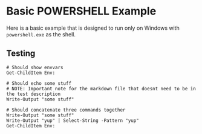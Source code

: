 Basic POWERSHELL Example
========================

Here is a basic example that is designed to run only on Windows with `powershell.exe` as the shell.

Testing
-------

```
# Should show envvars
Get-ChildItem Env:

# Should echo some stuff
# NOTE: Important note for the markdown file that doesnt need to be in the test description
Write-Output "some stuff"

# Should concatenate three commands together
Write-Output "some stuff"
Write-Output "yup" | Select-String -Pattern "yup"
Get-ChildItem Env:
```
